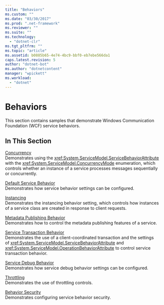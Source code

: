 ```yaml
---
title: "Behaviors"
ms.custom: ""
ms.date: "03/30/2017"
ms.prod: ".net-framework"
ms.reviewer: ""
ms.suite: ""
ms.technology: 
  - "dotnet-clr"
ms.tgt_pltfrm: ""
ms.topic: "article"
ms.assetid: b0885b65-4e74-4bc9-bbf0-eb7ebe566da1
caps.latest.revision: 5
author: "dotnet-bot"
ms.author: "dotnetcontent"
manager: "wpickett"
ms.workload: 
  - "dotnet"
---
```

# Behaviors
This section contains samples that demonstrate Windows Communication Foundation (WCF) service behaviors.  
  
## In This Section  
 [Concurrency](../../../../docs/framework/wcf/samples/concurrency.md)  
 Demonstrates using the <xref:System.ServiceModel.ServiceBehaviorAttribute> with the <xref:System.ServiceModel.ConcurrencyMode> enumeration, which controls whether an instance of a service processes messages sequentially or concurrently.  
  
 [Default Service Behavior](../../../../docs/framework/wcf/samples/default-service-behavior.md)  
 Demonstrates how service behavior settings can be configured.  
  
 [Instancing](../../../../docs/framework/wcf/samples/instancing.md)  
 Demonstrates the instancing behavior setting, which controls how instances of a service class are created in response to client requests.  
  
 [Metadata Publishing Behavior](../../../../docs/framework/wcf/samples/metadata-publishing-behavior.md)  
 Demonstrates how to control the metadata publishing features of a service.  
  
 [Service Transaction Behavior](../../../../docs/framework/wcf/samples/service-transaction-behavior.md)  
 Demonstrates the use of a client-coordinated transaction and the settings of <xref:System.ServiceModel.ServiceBehaviorAttribute> and <xref:System.ServiceModel.OperationBehaviorAttribute> to control service transaction behavior.  
  
 [Service Debug Behavior](../../../../docs/framework/wcf/samples/service-debug-behavior.md)  
 Demonstrates how service debug behavior settings can be configured.  
  
 [Throttling](../../../../docs/framework/wcf/samples/throttling.md)  
 Demonstrates the use of throttling controls.  
  
 [Behavior Security](../../../../docs/framework/wcf/samples/behavior-security.md)  
 Demonstrates configuring service behavior security.
